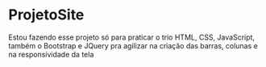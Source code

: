 # ProjetoSite
Estou fazendo esse projeto só para praticar o trio HTML, CSS, JavaScript, também o Bootstrap e JQuery pra agilizar na criação das barras, colunas e na responsividade da tela
